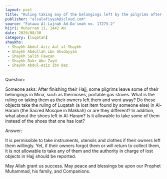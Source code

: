 ```yaml
---
layout: post
title: "Ruling taking any of the belongings left by the pilgrims after their leaving Makkah"
publisher: "alsalafiyyah@icloud.com"
source: "Fatawa Al-Lajnah Ad-Da'imah no. 17275-2"
hijri: Muharram 11, 1442 AH
date: 2020/08/30
category: [luqatah]
shaykhs: 
 - Shaykh Abdul-Aziz Aal al-Shaykh
 - Shaykh Abdullah ibn Ghudayyan
 - Shaykh Salih Fawzan
 - Shaykh Bakr Abu Zayd
 - Shaykh Abdul-Aziz ibn Baz
---
```


Question: 

Someone asks: After finishing their Hajj, some pilgrims leave some of their belongings in Mina, such as thermoses, portable gas stoves. What is the ruling on taking them as their owners left them and went away? Do these objects take the ruling of Luqatah (a lost item found by someone else) in Al-Haram (the Sacred Mosque in Makkah) or are they different? In addition, what about the shoes left in Al-Haram? Is it allowable to take some of them instead of the shoes that one has lost?

Answer:

It is permissible to take instruments, utensils and clothes if their owners left them willingly. Yet, if their owners forgot them or will return to collect them, it is not allowable to take any of them and the authority in charge of lost objects in Hajj should be reported.

May Allah grant us success. May peace and blessings be upon our Prophet Muhammad, his family, and Companions.
